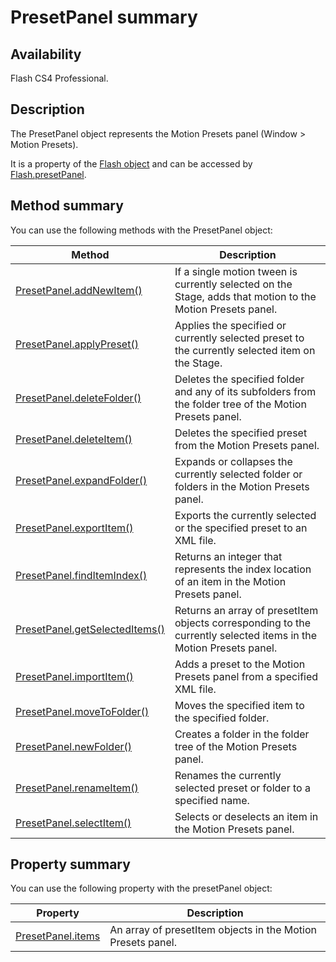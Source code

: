 # PresetPanel summary

## Availability

Flash CS4 Professional.

## Description

The PresetPanel object represents the Motion Presets panel (Window > Motion Presets).

It is a property of the [Flash object](../Flash_object/Flash_summary.md) and can be accessed by [Flash.presetPanel](../Flash_object/Flash49.md).

## Method summary

You can use the following methods with the PresetPanel object:

| **Method** | **Description** |
| --- | --- |
| [PresetPanel.addNewItem()](../PresetPanel_object/PresetPanel.md) | If a single motion tween is currently selected on the Stage, adds that motion to the Motion Presets panel. |
| [PresetPanel.applyPreset()](../PresetPanel_object/PresetPanel1.md) | Applies the specified or currently selected preset to the currently selected item on the Stage. |
| [PresetPanel.deleteFolder()](../PresetPanel_object/PresetPanel2.md) | Deletes the specified folder and any of its subfolders from the folder tree of the Motion Presets panel. |
| [PresetPanel.deleteItem()](../PresetPanel_object/PresetPanel3.md) | Deletes the specified preset from the Motion Presets panel. |
| [PresetPanel.expandFolder()](../PresetPanel_object/PresetPanel4.md) | Expands or collapses the currently selected folder or folders in the Motion Presets panel. |
| [PresetPanel.exportItem()](../PresetPanel_object/PresetPanel5.md) | Exports the currently selected or the specified preset to an XML file. |
| [PresetPanel.findItemIndex()](../PresetPanel_object/PresetPanel6.md) | Returns an integer that represents the index location of an item in the Motion Presets panel. |
| [PresetPanel.getSelectedItems()](../PresetPanel_object/PresetPanel7.md) | Returns an array of presetItem objects corresponding to the currently selected items in the Motion Presets panel. |
| [PresetPanel.importItem()](../PresetPanel_object/PresetPanel8.md) | Adds a preset to the Motion Presets panel from a specified XML file. |
| [PresetPanel.moveToFolder()](../PresetPanel_object/PresetPanel10.md) | Moves the specified item to the specified folder. |
| [PresetPanel.newFolder()](../PresetPanel_object/PresetPanel11.md) | Creates a folder in the folder tree of the Motion Presets panel. |
| [PresetPanel.renameItem()](../PresetPanel_object/PresetPanel12.md) | Renames the currently selected preset or folder to a specified name. |
| [PresetPanel.selectItem()](../PresetPanel_object/PresetPanel13.md) | Selects or deselects an item in the Motion Presets panel. |

## Property summary

You can use the following property with the presetPanel object:

| **Property** | **Description** |
| --- | --- |
| [PresetPanel.items](../PresetPanel_object/PresetPanel9.md) | An array of presetItem objects in the Motion Presets panel. |
